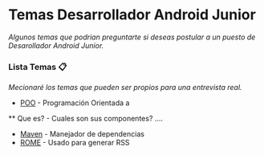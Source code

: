 # Temas Desarrollador Android Junior

_Algunos temas que podrian preguntarte si deseas postular a un puesto de Desarollador Android Junior._

### Lista Temas 📋

_Mecionaré los temas que pueden ser propios para una entrevista real._

* [POO](https://profile.es/blog/que-es-la-programacion-orientada-a-objetos/) - Programación Orientada a 

 ** Que es? - Cuales son sus componentes? ....

* [Maven](https://maven.apache.org/) - Manejador de dependencias
* [ROME](https://rometools.github.io/rome/) - Usado para generar RSS
